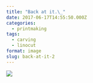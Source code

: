 ```yaml
---
title: "Back at it.\_"
date: 2017-06-17T14:55:50.000Z
categories:
  - printmaking
tags:
  - carving
  - linocut
format: image
slug: back-at-it-2
---
```

<div>
  <p>
    <img src="https://scontent.cdninstagram.com/t51.2885-15/e35/19121996_1336484293102767_2759484202410835968_n.jpg" style="max-width:600px;" />
  </p>
  
  <div>
  </div>
</div>
